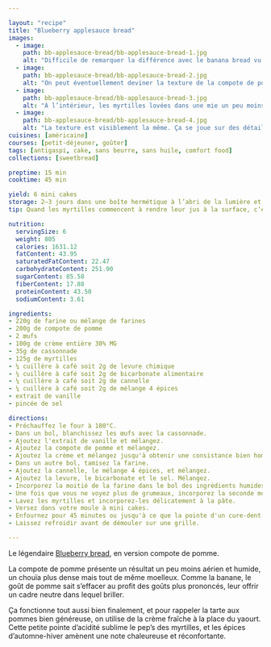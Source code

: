 ```yaml
---

layout: "recipe"
title: "Blueberry applesauce bread"
images:
  - image:
    path: bb-applesauce-bread/bb-applesauce-bread-1.jpg
    alt: "Difficile de remarquer la différence avec le banana bread vu du dessus. C'est doré et les myrtilles ont laissé couler leur jus."
  - image:
    path: bb-applesauce-bread/bb-applesauce-bread-2.jpg
    alt: "On peut éventuellement deviner la texture de la compote de pomme à travers des imperfections à la surface, des petits points bruns caractéristiques."
  - image:
    path: bb-applesauce-bread/bb-applesauce-bread-3.jpg
    alt: "À l’intérieur, les myrtilles lovées dans une mie un peu moins aérienne mais pas tant que ça."
  - image:
    path: bb-applesauce-bread/bb-applesauce-bread-4.jpg
    alt: "La texture est visiblement la même. Ça se joue sur des détails à la mâche."
cuisines: [américaine]
courses: [petit-déjeuner, goûter]
tags: [antigaspi, cake, sans beurre, sans huile, comfort food]
collections: [sweetbread]

preptime: 15 min
cooktime: 45 min

yield: 6 mini cakes
storage: 2–3 jours dans une boîte hermétique à l’abri de la lumière et de la chaleur. 5 jours au frigo. 2 mois au congélateur.
tip: Quand les myrtilles commencent à rendre leur jus à la surface, c‘est le signe que la cuisson est presque terminée.

nutrition:
  servingSize: 6
  weight: 805
  calories: 1631.12
  fatContent: 43.95
  saturatedFatContent: 22.47
  carbohydrateContent: 251.90
  sugarContent: 85.58
  fiberContent: 17.88
  proteinContent: 43.50
  sodiumContent: 3.61

ingredients:
- 220g de farine ou mélange de farines
- 200g de compote de pomme
- 2 œufs
- 100g de crème entière 30% MG
- 35g de cassonnade
- 125g de myrtilles
- ¼ cuillère à café soit 2g de levure chimique
- ¼ cuillère à café soit 2g de bicarbonate alimentaire
- ¼ cuillère à café soit 2g de cannelle
- ¼ cuillère à café soit 2g de mélange 4 épices
- extrait de vanille
- pincée de sel

directions:
- Préchauffez le four à 180°C.
- Dans un bol, blanchissez les œufs avec la cassonnade.
- Ajoutez l'extrait de vanille et mélangez. 
- Ajoutez la compote de pomme et mélangez.
- Ajoutez la crème et mélangez jusqu'à obtenir une consistance bien homogène.
- Dans un autre bol, tamisez la farine. 
- Ajoutez la cannelle, le mélange 4 épices, et mélangez. 
- Ajoutez la levure, le bicarbonate et le sel. Mélangez. 
- Incorporez la moitié de la farine dans le bol des ingrédients humides à la maryse. 
- Une fois que vous ne voyez plus de grumeaux, incorporez la seconde moitié. Réservez. 
- Lavez les myrtilles et incorporez-les délicatement à la pâte. 
- Versez dans votre moule à mini cakes. 
- Enfournez pour 45 minutes ou jusqu'à ce que la pointe d'un cure-dent ressorte sèche. 
- Laissez refroidir avant de démouler sur une grille. 

---
```


Le légendaire [Blueberry bread](bb-bread.html), en version compote de pomme.

La compote de pomme présente un résultat un peu moins aérien et humide, un chouïa plus dense mais tout de même moelleux. Comme la banane, le goût de pomme sait s’effacer au profit des goûts plus prononcés, leur offrir un cadre neutre dans lequel briller.

Ça fonctionne tout aussi bien finalement, et pour rappeler la tarte aux pommes bien généreuse, on utilise de la crème fraîche à la place du yaourt. Cette petite pointe d’acidité sublime le pep’s des myrtilles, et les épices d’automne-hiver amènent une note chaleureuse et réconfortante.